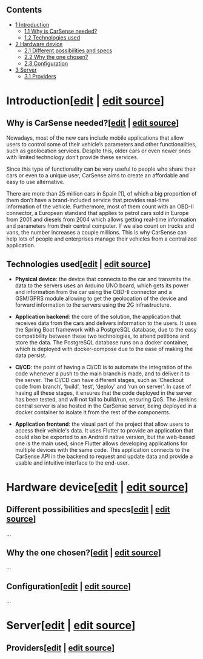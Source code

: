 ## Contents

* [1 Introduction](#Introduction)
  + [1.1 Why is CarSense needed?](#Why_is_CarSense_needed.3F)
  + [1.2 Technologies used](#Technologies_used)
* [2 Hardware device](#Hardware_device)
  + [2.1 Different possibilities and specs](#Different_possibilities_and_specs)
  + [2.2 Why the one chosen?](#Why_the_one_chosen.3F)
  + [2.3 Configuration](#Configuration)
* [3 Server](#Server)
  + [3.1 Providers](#Providers)

# Introduction[[edit](/pti/index.php?title=Categor%C3%ADa:CarSense&veaction=edit&section=1 "Edit section: Introduction") | [edit source](/pti/index.php?title=Categor%C3%ADa:CarSense&action=edit&section=1 "Edit section: Introduction")]

## Why is CarSense needed?[[edit](/pti/index.php?title=Categor%C3%ADa:CarSense&veaction=edit&section=2 "Edit section: Why is CarSense needed?") | [edit source](/pti/index.php?title=Categor%C3%ADa:CarSense&action=edit&section=2 "Edit section: Why is CarSense needed?")]

Nowadays, most of the new cars include mobile applications that allow users to control some of their vehicle’s parameters and other functionalities, such as geolocation services. Despite this, older cars or even newer ones with limited technology don’t provide these services.

Since this type of functionality can be very useful to people who share their cars or even to a unique user, CarSense aims to create an affordable and easy to use alternative.

There are more than 25 million cars in Spain [1], of which a big proportion of them don’t have a brand-included service that provides real-time information of the vehicle. Furthermore, most of them count with an OBD-II connector, a European standard that applies to petrol cars sold in Europe from 2001 and diesels from 2004 which allows getting real-time information and parameters from their central computer. If we also count on trucks and vans, the number increases a couple millions. This is why CarSense can help lots of people and enterprises manage their vehicles from a centralized application.

## Technologies used[[edit](/pti/index.php?title=Categor%C3%ADa:CarSense&veaction=edit&section=3 "Edit section: Technologies used") | [edit source](/pti/index.php?title=Categor%C3%ADa:CarSense&action=edit&section=3 "Edit section: Technologies used")]

* **Physical device**: the device that connects to the car and transmits the data to the servers uses an Arduino UNO board, which gets its power and information from the car using the OBD-II connector and a GSM/GPRS module allowing to get the geolocation of the device and forward information to the servers using the 2G infrastructure.

* **Application backend**: the core of the solution, the application that receives data from the cars and delivers information to the users. It uses the Spring Boot framework with a PostgreSQL database, due to the easy compatibility between these two technologies, to attend petitions and store the data. The PostgreSQL database runs on a docker container, which is deployed with docker-compose due to the ease of making the data persist.

* **CI/CD**: the point of having a CI/CD is to automate the integration of the code whenever a push to the main branch is made, and to deliver it to the server. The CI/CD can have different stages, such as ‘Checkout code from branch’, ‘build’, ‘test’, ‘deploy’ and ‘run on server’. In case of having all these stages, it ensures that the code deployed in the server has been tested, and will not fail to build/run, ensuring QoS. The Jenkins central server is also hosted in the CarSense server, being deployed in a docker container to isolate it from the rest of the components.

* **Application frontend**: the visual part of the project that allow users to access their vehicle's data. It uses Flutter to provide an application that could also be exported to an Android native version, but the web-based one is the main used, since Flutter allows developing applications for multiple devices with the same code. This application connects to the CarSense API in the backend to request and update data and provide a usable and intuitive interface to the end-user.

# Hardware device[[edit](/pti/index.php?title=Categor%C3%ADa:CarSense&veaction=edit&section=4 "Edit section: Hardware device") | [edit source](/pti/index.php?title=Categor%C3%ADa:CarSense&action=edit&section=4 "Edit section: Hardware device")]

## Different possibilities and specs[[edit](/pti/index.php?title=Categor%C3%ADa:CarSense&veaction=edit&section=5 "Edit section: Different possibilities and specs") | [edit source](/pti/index.php?title=Categor%C3%ADa:CarSense&action=edit&section=5 "Edit section: Different possibilities and specs")]

...

## Why the one chosen?[[edit](/pti/index.php?title=Categor%C3%ADa:CarSense&veaction=edit&section=6 "Edit section: Why the one chosen?") | [edit source](/pti/index.php?title=Categor%C3%ADa:CarSense&action=edit&section=6 "Edit section: Why the one chosen?")]

...

## Configuration[[edit](/pti/index.php?title=Categor%C3%ADa:CarSense&veaction=edit&section=7 "Edit section: Configuration") | [edit source](/pti/index.php?title=Categor%C3%ADa:CarSense&action=edit&section=7 "Edit section: Configuration")]

...

# Server[[edit](/pti/index.php?title=Categor%C3%ADa:CarSense&veaction=edit&section=8 "Edit section: Server") | [edit source](/pti/index.php?title=Categor%C3%ADa:CarSense&action=edit&section=8 "Edit section: Server")]

## Providers[[edit](/pti/index.php?title=Categor%C3%ADa:CarSense&veaction=edit&section=9 "Edit section: Providers") | [edit source](/pti/index.php?title=Categor%C3%ADa:CarSense&action=edit&section=9 "Edit section: Providers")]